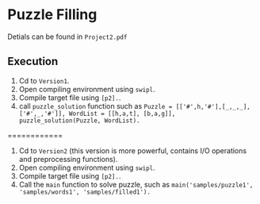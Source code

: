 # Puzzle Filling

Detials can be found in `Project2.pdf`

## Execution

1. Cd to `Version1`.
2. Open compiling environment using `swipl`.
3. Compile target file using `[p2].`.
4. call `puzzle_solution` function such as `Puzzle = [['#',h,'#'],[_,_,_],['#',_,'#']], WordList = [[h,a,t], [b,a,g]], puzzle_solution(Puzzle, WordList).`

============

1. Cd to `Version2` (this version is more powerful, contains I/O operations and preprocessing functions).
2. Open compiling environment using `swipl`.
3. Compile target file using `[p2].`.
4. Call the `main` function to solve puzzle, such as `main('samples/puzzle1', 'samples/words1', 'samples/filled1').`